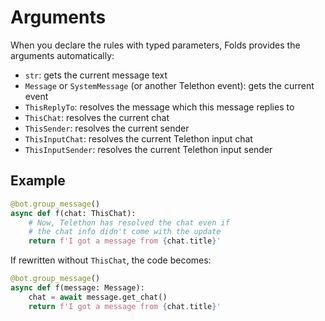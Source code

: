 # Arguments

When you declare the rules with typed parameters, Folds provides the arguments automatically:

- `str`: gets the current message text
- `Message` or `SystemMessage` (or another Telethon event): gets the current event
- `ThisReplyTo`: resolves the message which this message replies to
- `ThisChat`: resolves the current chat
- `ThisSender`: resolves the current sender
- `ThisInputChat`: resolves the current Telethon input chat
- `ThisInputSender`: resolves the current Telethon input sender

## Example

```python
@bot.group_message()
async def f(chat: ThisChat):
    # Now, Telethon has resolved the chat even if 
    # the chat info didn't come with the update 
    return f'I got a message from {chat.title}'
```

If rewritten without `ThisChat`, the code becomes:

```python
@bot.group_message()
async def f(message: Message):
    chat = await message.get_chat()
    return f'I got a message from {chat.title}'
```
